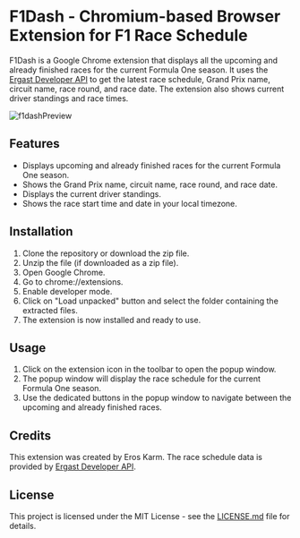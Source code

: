 # F1Dash - Chromium-based Browser Extension for F1 Race Schedule


F1Dash is a Google Chrome extension that displays all the upcoming and already finished races for the current Formula One season. It uses the [Ergast Developer API](https://ergast.com/mrd/) to get the latest race schedule, Grand Prix name, circuit name, race round, and race date. The extension also shows current driver standings and race times.

![f1dashPreview](https://user-images.githubusercontent.com/48349453/233334183-6496b5ac-f194-4f84-9db8-1bf1e7f8f9f9.png)




## Features

- Displays upcoming and already finished races for the current Formula One season.
- Shows the Grand Prix name, circuit name, race round, and race date.
- Displays the current driver standings.
- Shows the race start time and date in your local timezone.

## Installation

1. Clone the repository or download the zip file.
2. Unzip the file (if downloaded as a zip file).
3. Open Google Chrome.
4. Go to chrome://extensions.
5. Enable developer mode.
6. Click on "Load unpacked" button and select the folder containing the extracted files.
7. The extension is now installed and ready to use.

## Usage

1. Click on the extension icon in the toolbar to open the popup window.
2. The popup window will display the race schedule for the current Formula One season.
3. Use the dedicated buttons in the popup window to navigate between the upcoming and already finished races.

## Credits

This extension was created by Eros Karm. The race schedule data is provided by [Ergast Developer API](https://ergast.com/mrd/).

## License

This project is licensed under the MIT License - see the [LICENSE.md](LICENSE.md) file for details.

